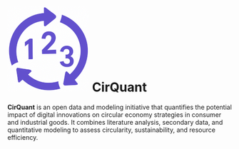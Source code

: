 # ![DatAdapt_logo](images/CirQuant_logo_small.png) CirQuant

**CirQuant** is an open data and modeling initiative that quantifies the potential impact of digital innovations on circular economy strategies in consumer and industrial goods. It combines literature analysis, secondary data, and quantitative modeling to assess circularity, sustainability, and resource efficiency.
